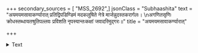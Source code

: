 +++
secondary_sources = [ "MSS_2692",]
jsonClass = "Subhaashita"
text = "अयमयमसावाकर्ण्यारात् प्रतिद्विपडिण्डिमं मदकलुषिते नेत्रे मार्जन्नुदस्तकरार्गलः।  \nअगणितसृणिः क्रोधस्तब्धायतश्रुतिपल्लवः प्रविशति नृपस्यान्तःकक्षां जवादरिमुद्गरः॥"
title = "अयमयमसावाकर्ण्यारात्"

+++

<details><summary>Text</summary>

अयमयमसावाकर्ण्यारात् प्रतिद्विपडिण्डिमं मदकलुषिते नेत्रे मार्जन्नुदस्तकरार्गलः।  
अगणितसृणिः क्रोधस्तब्धायतश्रुतिपल्लवः प्रविशति नृपस्यान्तःकक्षां जवादरिमुद्गरः॥
</details>
